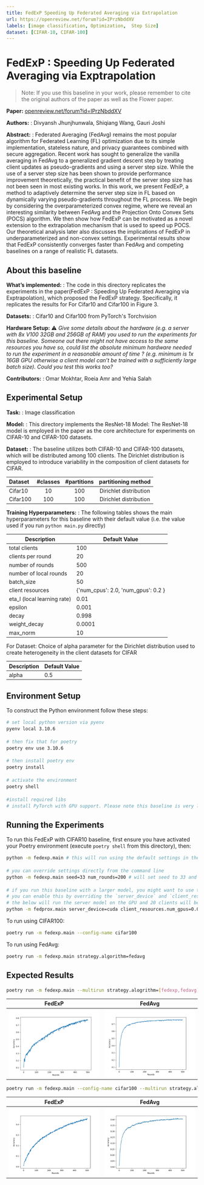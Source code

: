 ```yaml
---
title: FedExP Speeding Up Federated Averaging via Extrapolation
url: https://openreview.net/forum?id=IPrzNbddXV
labels: [image classification, Optimization,  Step Size]
dataset: [CIFAR-10, CIFAR-100]
---
```


# FedExP : Speeding Up Federated Averaging via Exptrapolation

> Note: If you use this baseline in your work, please remember to cite the original authors of the paper as well as the Flower paper.

****Paper:**** [openreview.net/forum?id=IPrzNbddXV](https://openreview.net/forum?id=IPrzNbddXV)

****Authors:**** : Divyansh Jhunjhunwala, Shiqiang Wang, Gauri Joshi

****Abstract:**** : Federated Averaging (FedAvg) remains the most popular algorithm for Federated Learning (FL) optimization due to its simple implementation, stateless nature, and privacy guarantees combined with secure aggregation. Recent work has sought to generalize the vanilla averaging in FedAvg to a generalized gradient descent step by treating client updates as pseudo-gradients and using a server step size. While
the use of a server step size has been shown to provide performance improvement theoretically, the practical benefit of the server step size has not been seen in most existing works. In this work, we present FedExP, a method to adaptively determine the server step size in FL based on dynamically varying pseudo-gradients throughout the FL process. We begin by considering the overparameterized convex regime, where we reveal an interesting similarity between FedAvg and the Projection Onto Convex Sets (POCS) algorithm. We then show how FedExP can be motivated as a novel extension to the extrapolation mechanism that is used to speed up POCS. Our theoretical analysis later also discusses the implications of FedExP in underparameterized and non-convex settings. Experimental results show that
FedExP consistently converges faster than FedAvg and competing baselines on a range of realistic FL datasets.


## About this baseline

****What’s implemented:**** : The code in this directory replicates the experiments in the paper(FedExP : Speeding Up Federated Averaging via Exptrapolation), which proposed the FedExP strategy. Specifically, it replicates the results for For Cifar10 and Cifar100 in Figure 3.

****Datasets:**** : Cifar10 and Cifar100 from PyTorch's Torchvision

****Hardware Setup:**** :warning: *_Give some details about the hardware (e.g. a server with 8x V100 32GB and 256GB of RAM) you used to run the experiments for this baseline. Someone out there might not have access to the same resources you have so, could list the absolute minimum hardware needed to run the experiment in a reasonable amount of time ? (e.g. minimum is 1x 16GB GPU otherwise a client model can’t be trained with a sufficiently large batch size). Could you test this works too?_*

****Contributors:**** : Omar Mokhtar, Roeia Amr and Yehia Salah


## Experimental Setup

****Task:**** : Image classification

****Model:**** : This directory implements the ResNet-18 Model:
The ResNet-18 model is employed in the paper as the core architecture for experiments on CIFAR-10 and CIFAR-100 datasets.

****Dataset:**** :
The baseline utilizes both CIFAR-10 and CIFAR-100 datasets, which will be distributed among 100 clients. The Dirichlet distribution is employed to introduce variability in the composition of client datasets for CIFAR.

| Dataset  | #classes | #partitions |  partitioning method   |
|:---------|:--------:|:-----------:|:----------------------:|
| Cifar10  |    10    |     100     | Dirichlet distribution |
| Cifar100 |   100    |     100     | Dirichlet distribution |


****Training Hyperparameters:**** :
The following tables shows the main hyperparameters for this baseline with their default value (i.e. the value used if you run `python main.py` directly)

| Description                 | Default Value                       |
|-----------------------------|-------------------------------------|
| total clients               | 100                                 |
| clients per round           | 20                                  |
| number of rounds            | 500                                 |
| number of local rounds      | 20                                  |
| batch_size                  | 50                                  |
| client resources            | {'num_cpus': 2.0, 'num_gpus': 0.2 } |
| eta_l (local learning rate) | 0.01                                |
| epsilon                     | 0.001                               |
| decay                       | 0.998                               |
| weight_decay                | 0.0001                              |
| max_norm                    | 10                                  |

For Dataset:
Choice of alpha parameter for the Dirichlet distribution used to create heterogeneity in the client datasets for CIFAR

| Description | Default Value |
|-------------|---------------|
| alpha       | 0.5           |

## Environment Setup

To construct the Python environment follow these steps:

```bash
# set local python version via pyenv
pyenv local 3.10.6

# then fix that for poetry
poetry env use 3.10.6

# then install poetry env
poetry install

# activate the environment
poetry shell

#install required libs
# install PyTorch with GPU support. Please note this baseline is very lightweight so it can run fine on a CPU.

```

## Running the Experiments

To run this FedExP with CIFAR10 baseline, first ensure you have activated your Poetry environment (execute `poetry shell` from this directory), then:
```bash  
python -m fedexp.main # this will run using the default settings in the `conf/config.yaml`

# you can override settings directly from the command line
python -m fedexp.main seed=33 num_rounds=200 # will set seed to 33 and the number of rounds to 200

# if you run this baseline with a larger model, you might want to use the GPU (not used by default).
# you can enable this by overriding the `server_device` and `client_resources` config. For example
# the below will run the server model on the GPU and 20 clients will be allowed to run concurrently on a GPU (assuming you also meet the CPU criteria for clients)
python -m fedprox.main server_device=cuda client_resources.num_gpus=0.01
```

To run using CIFAR100:

```bash
poetry run -m fedexp.main --config-name cifar100
```

To run using FedAvg:

```bash
poetry run -m fedexp.main strategy.algorithm=fedavg
```


## Expected Results

```bash
poetry run -m fedexp.main --multirun strategy.alogrithm=[fedexp,fedavg]
```
| FedExP | FedAvg |
|:----:|:----:|
|![FedExP CIFAR10](_static/FedExP_Cifar10_S0.png) | ![FedAvg CIFAR10](_static/FedAvg_Cifar10_S5.png) |




```bash
poetry run -m fedexp.main --config-name cifar100 --multirun strategy.alogrithm=[fedexp,fedavg]
```
| FedExP | FedAvg |
|:----:|:----:|
| ![FedExP CIFAR100](_static/FedExP_Cifar100_S0.png) | ![FedAvg CIFAR100](_static/FedAvg_Cifar100_S.png) |
